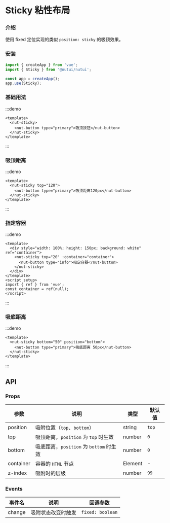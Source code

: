 # Sticky 粘性布局

### 介绍

使用 fixed 定位实现的类似 `position: sticky` 的吸顶效果。

### 安装

```js
import { createApp } from 'vue';
import { Sticky } from '@nutui/nutui';

const app = createApp();
app.use(Sticky);
```

### 基础用法

:::demo

```vue
<template>
  <nut-sticky>
    <nut-button type="primary">吸顶按钮</nut-button>
  </nut-sticky>
</template>
```

:::

### 吸顶距离

:::demo

```vue
<template>
  <nut-sticky top="120">
    <nut-button type="primary">吸顶距离120px</nut-button>
  </nut-sticky>
</template>
```

:::

### 指定容器

:::demo

```vue
<template>
  <div style="width: 100%; height: 150px; background: white" ref="container">
    <nut-sticky top="20" :container="container">
      <nut-button type="info">指定容器</nut-button>
    </nut-sticky>
  </div>
</template>
<script setup>
import { ref } from 'vue';
const container = ref(null);
</script>
```

:::

### 吸底距离

:::demo

```vue
<template>
  <nut-sticky bottom="50" position="bottom">
    <nut-button type="primary">吸底距离 50px</nut-button>
  </nut-sticky>
</template>
```

:::

## API

### Props

| 参数      | 说明                                    | 类型    | 默认值 |
| --------- | --------------------------------------- | ------- | ------ |
| position  | 吸附位置（`top`、`bottom`）             | string  | `top`  |
| top       | 吸顶距离，`position` 为 `top` 时生效    | number  | `0`    |
| bottom    | 吸底距离，`position` 为 `bottom` 时生效 | number  | `0`    |
| container | 容器的 `HTML` 节点                      | Element | -      |
| z-index   | 吸附时的层级                            | number  | `99`   |

### Events

| 事件名 | 说明               | 回调参数         |
| ------ | ------------------ | ---------------- |
| change | 吸附状态改变时触发 | `fixed: boolean` |
